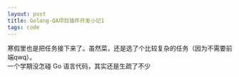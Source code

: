 ```yaml
---
layout: post
title: Golang-QA项目插件开发小记1
tags: code
---
```


寒假里也是把任务接下来了。虽然菜，还是选了个比较复杂的任务（因为不需要前端qwq）。  
一个学期没怎碰 Go 语言代码，其实还是生疏了不少
